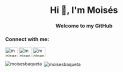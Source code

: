 <h1 align="center">Hi 👋, I'm Moisés</h1>
<h3 align="center">Welcome to my GitHub</h3>

<h3 align="left">Connect with me:</h3>
<p align="left">
<a href="https://twitter.com/moisesbaqueta" target="blank"><img align="center" src="https://raw.githubusercontent.com/rahuldkjain/github-profile-readme-generator/master/src/images/icons/Social/twitter.svg" alt="moisesbaqueta" height="30" width="40" /></a>
<a href="https://linkedin.com/in/moisesepferreira" target="blank"><img align="center" src="https://raw.githubusercontent.com/rahuldkjain/github-profile-readme-generator/master/src/images/icons/Social/linked-in-alt.svg" alt="moisesepferreira" height="30" width="40" /></a>
<a href="https://instagram.com/moisesepferreira" target="blank"><img align="center" src="https://raw.githubusercontent.com/rahuldkjain/github-profile-readme-generator/master/src/images/icons/Social/instagram.svg" alt="moisesepferreira" height="30" width="40" /></a>
</p>



<p><img align="left" src="https://github-readme-stats.vercel.app/api/top-langs?username=moisesbaqueta&show_icons=true&locale=en&layout=compact" alt="moisesbaqueta" /></p>




<p>&nbsp;<img align="center" src="https://github-readme-stats.vercel.app/api?username=moisesbaqueta&show_icons=true&locale=en" alt="moisesbaqueta" /></p>
